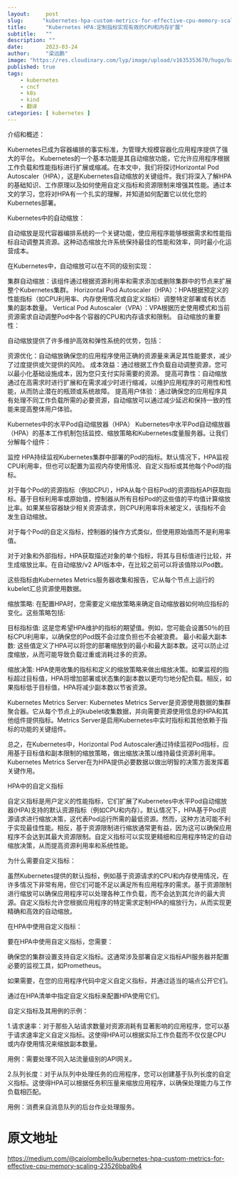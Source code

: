 ```yaml
---
layout:     post 
slug:      "kubernetes-hpa-custom-metrics-for-effective-cpu-memory-scaling"
title:      "Kubernetes HPA:定制指标实现有效的CPU和内存扩展"
subtitle:   ""
description: ""
date:       2023-03-24
author:     "梁远鹏"
image: "https://res.cloudinary.com/lyp/image/upload/v1635353670/hugo/banner/pexels-helena-lopes-2253275.jpg"
published: true
tags:
    - kubernetes 
    - cncf
    - k8s
    - kind
    - 翻译
categories: [ kubernetes ]
---
```


介绍和概述：

Kubernetes已成为容器编排的事实标准，为管理大规模容器化应用程序提供了强大的平台。 Kubernetes的一个基本功能是其自动缩放功能，它允许应用程序根据工作负载和性能指标进行扩展或缩减。在本文中，我们将探讨Horizontal Pod Autoscaler（HPA），这是Kubernetes自动缩放的关键组件。我们将深入了解HPA的基础知识、工作原理以及如何使用自定义指标和资源限制来增强其性能。通过本文的学习，您将对HPA有一个扎实的理解，并知道如何配置它以优化您的Kubernetes部署。

Kubernetes中的自动缩放：

自动缩放是现代容器编排系统的一个关键功能，使应用程序能够根据需求和性能指标自动调整其资源。这种动态缩放允许系统保持最佳的性能和效率，同时最小化运营成本。

在Kubernetes中，自动缩放可以在不同的级别实现：

集群自动缩放：该组件通过根据资源利用率和需求添加或删除集群中的节点来扩展整个Kubernetes集群。
Horizontal Pod Autoscaler（HPA）：HPA根据预定义的性能指标（如CPU利用率、内存使用情况或自定义指标）调整特定部署或有状态集的副本数量。
Vertical Pod Autoscaler（VPA）：VPA根据历史使用模式和当前资源需求自动调整Pod中各个容器的CPU和内存请求和限制。
自动缩放的重要性：

自动缩放提供了许多维护高效和弹性系统的优势，包括：

资源优化：自动缩放确保您的应用程序使用正确的资源量来满足其性能要求，减少了过度提供或欠提供的风险。
成本效益：通过根据工作负载自动调整资源，您可以最小化基础设施成本，因为您只支付实际需要的资源。
提高可靠性：自动缩放通过在高需求时进行扩展和在需求减少时进行缩减，以维护应用程序的可用性和性能，从而防止潜在的瓶颈或系统故障。
提高用户体验：通过确保您的应用程序具有处理不同工作负载所需的必要资源，自动缩放可以通过减少延迟和保持一致的性能来提高整体用户体验。



Kubernetes中的水平Pod自动缩放器（HPA）
Kubernetes中水平Pod自动缩放器（HPA）的基本工作机制包括监控、缩放策略和Kubernetes度量服务器。让我们分解每个组件：

监控
HPA持续监视Kubernetes集群中部署的Pod的指标。默认情况下，HPA监视CPU利用率，但也可以配置为监视内存使用情况、自定义指标或其他每个Pod的指标。

对于每个Pod的资源指标（例如CPU），HPA从每个目标Pod的资源指标API获取指标。基于目标利用率或原始值，控制器从所有目标Pod的这些值的平均值计算缩放比率。如果某些容器缺少相关资源请求，则CPU利用率将未被定义，该指标不会发生自动缩放。

对于每个Pod的自定义指标，控制器的操作方式类似，但使用原始值而不是利用率值。

对于对象和外部指标，HPA获取描述对象的单个指标，将其与目标值进行比较，并生成缩放比率。在自动缩放/v2 API版本中，在比较之前可以将该值除以Pod数。

这些指标由Kubernetes Metrics服务器收集和报告，它从每个节点上运行的kubelet汇总资源使用数据。

缩放策略:
在配置HPA时，您需要定义缩放策略来确定自动缩放器如何响应指标的变化。这些策略包括:

目标指标值: 这是您希望HPA维护的指标的期望值。例如，您可能会设置50％的目标CPU利用率，以确保您的Pod既不会过度负担也不会被浪费。
最小和最大副本数: 这些值定义了HPA可以将您的部署缩放到的最小和最大副本数。这可以防止过度缩放，从而可能导致负载过重或消耗过多的资源。

缩放决策:
HPA使用收集的指标和定义的缩放策略来做出缩放决策。如果监视的指标超过目标值，HPA将增加部署或状态集的副本数以更均匀地分配负载。相反，如果指标低于目标值，HPA将减少副本数以节省资源。

Kubernetes Metrics Server:
Kubernetes Metrics Server是资源使用数据的集群聚合器。它从每个节点上的kubelet收集数据，并向需要资源使用信息的HPA和其他组件提供指标。Metrics Server是启用Kubernetes中实时指标和其他依赖于指标的功能的关键组件。

总之，在Kubernetes中，Horizontal Pod Autoscaler通过持续监视Pod指标，应用基于目标值和副本限制的缩放策略，做出缩放决策以维持最佳资源利用率。 Kubernetes Metrics Server在为HPA提供必要数据以做出明智的决策方面发挥着关键作用。

HPA中的自定义指标

自定义指标是用户定义的性能指标，它们扩展了Kubernetes中水平Pod自动缩放器(HPA)支持的默认资源指标（例如CPU和内存）。默认情况下，HPA基于Pod资源请求进行缩放决策，这代表Pod运行所需的最低资源。然而，这种方法可能不利于实现最佳性能。相反，基于资源限制进行缩放通常更有益，因为这可以确保应用程序不会达到其最大资源限制。自定义指标可以实现更精细和应用程序特定的自动缩放决策，从而提高资源利用率和系统性能。

为什么需要自定义指标：

虽然Kubernetes提供的默认指标，例如基于资源请求的CPU和内存使用情况，在许多情况下非常有用，但它们可能不足以满足所有应用程序的需求。基于资源限制进行缩放可以确保应用程序可以处理各种工作负载，而不会达到其允许的最大资源。自定义指标允许您根据应用程序的特定需求定制HPA的缩放行为，从而实现更精确和高效的自动缩放。

在HPA中使用自定义指标：

要在HPA中使用自定义指标，您需要：

确保您的集群设置支持自定义指标。这通常涉及部署自定义指标API服务器并配置必要的监视工具，如Prometheus。

如果需要，在您的应用程序代码中定义自定义指标，并通过适当的端点公开它们。

通过在HPA清单中指定自定义指标来配置HPA使用它们。

自定义指标及其用例的示例：

1.请求速率：对于那些入站请求数量对资源消耗有显著影响的应用程序，您可以基于请求速率定义自定义指标。这使得HPA可以根据实际工作负载而不仅仅是CPU或内存使用情况来缩放副本数量。

用例：需要处理不同入站流量级别的API网关。

2.队列长度：对于从队列中处理任务的应用程序，您可以创建基于队列长度的自定义指标。这使得HPA可以根据任务积压量来缩放应用程序，以确保处理能力与工作负载相匹配。

用例：消费来自消息队列的后台作业处理服务。

#  原文地址

https://medium.com/@caiolombello/kubernetes-hpa-custom-metrics-for-effective-cpu-memory-scaling-23526bba9b4
